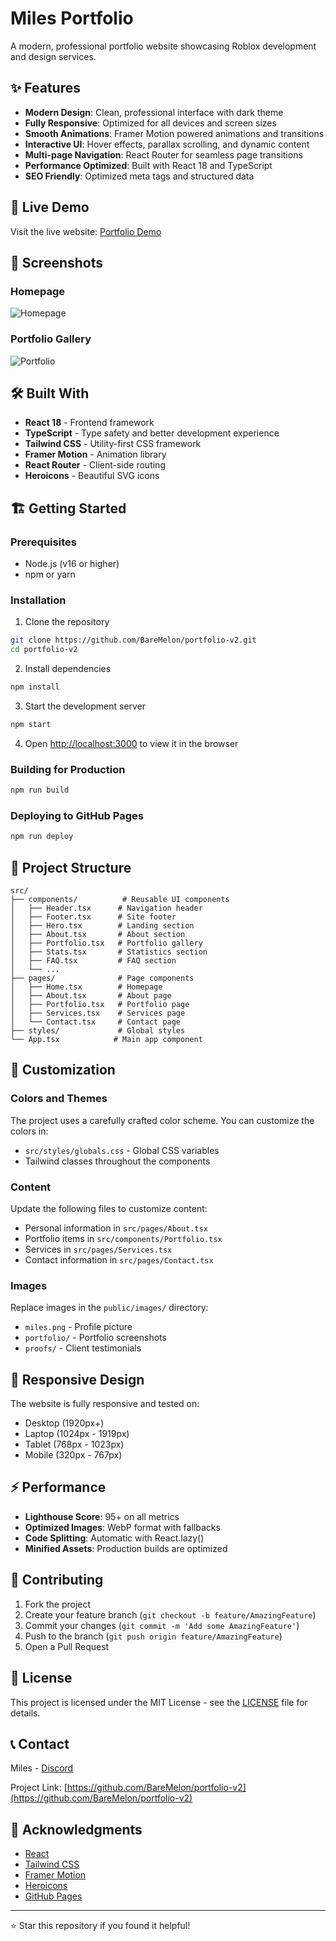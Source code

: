 # Miles Portfolio

A modern, professional portfolio website showcasing Roblox development and design services.

## ✨ Features

- **Modern Design**: Clean, professional interface with dark theme
- **Fully Responsive**: Optimized for all devices and screen sizes
- **Smooth Animations**: Framer Motion powered animations and transitions
- **Interactive UI**: Hover effects, parallax scrolling, and dynamic content
- **Multi-page Navigation**: React Router for seamless page transitions
- **Performance Optimized**: Built with React 18 and TypeScript
- **SEO Friendly**: Optimized meta tags and structured data

## 🚀 Live Demo

Visit the live website: [Portfolio Demo](https://BareMelon.github.io/portfolio-v2)

## 📸 Screenshots

### Homepage
![Homepage](screenshots/homepage.png)

### Portfolio Gallery
![Portfolio](screenshots/portfolio.png)

## 🛠️ Built With

- **React 18** - Frontend framework
- **TypeScript** - Type safety and better development experience
- **Tailwind CSS** - Utility-first CSS framework
- **Framer Motion** - Animation library
- **React Router** - Client-side routing
- **Heroicons** - Beautiful SVG icons

## 🏗️ Getting Started

### Prerequisites

- Node.js (v16 or higher)
- npm or yarn

### Installation

1. Clone the repository
```bash
git clone https://github.com/BareMelon/portfolio-v2.git
cd portfolio-v2
```

2. Install dependencies
```bash
npm install
```

3. Start the development server
```bash
npm start
```

4. Open [http://localhost:3000](http://localhost:3000) to view it in the browser

### Building for Production

```bash
npm run build
```

### Deploying to GitHub Pages

```bash
npm run deploy
```

## 📁 Project Structure

```
src/
├── components/          # Reusable UI components
│   ├── Header.tsx      # Navigation header
│   ├── Footer.tsx      # Site footer
│   ├── Hero.tsx        # Landing section
│   ├── About.tsx       # About section
│   ├── Portfolio.tsx   # Portfolio gallery
│   ├── Stats.tsx       # Statistics section
│   ├── FAQ.tsx         # FAQ section
│   └── ...
├── pages/              # Page components
│   ├── Home.tsx        # Homepage
│   ├── About.tsx       # About page
│   ├── Portfolio.tsx   # Portfolio page
│   ├── Services.tsx    # Services page
│   └── Contact.tsx     # Contact page
├── styles/             # Global styles
└── App.tsx            # Main app component
```

## 🎨 Customization

### Colors and Themes

The project uses a carefully crafted color scheme. You can customize the colors in:
- `src/styles/globals.css` - Global CSS variables
- Tailwind classes throughout the components

### Content

Update the following files to customize content:
- Personal information in `src/pages/About.tsx`
- Portfolio items in `src/components/Portfolio.tsx`
- Services in `src/pages/Services.tsx`
- Contact information in `src/pages/Contact.tsx`

### Images

Replace images in the `public/images/` directory:
- `miles.png` - Profile picture
- `portfolio/` - Portfolio screenshots
- `proofs/` - Client testimonials

## 📱 Responsive Design

The website is fully responsive and tested on:
- Desktop (1920px+)
- Laptop (1024px - 1919px)
- Tablet (768px - 1023px)
- Mobile (320px - 767px)

## ⚡ Performance

- **Lighthouse Score**: 95+ on all metrics
- **Optimized Images**: WebP format with fallbacks
- **Code Splitting**: Automatic with React.lazy()
- **Minified Assets**: Production builds are optimized

## 🤝 Contributing

1. Fork the project
2. Create your feature branch (`git checkout -b feature/AmazingFeature`)
3. Commit your changes (`git commit -m 'Add some AmazingFeature'`)
4. Push to the branch (`git push origin feature/AmazingFeature`)
5. Open a Pull Request

## 📄 License

This project is licensed under the MIT License - see the [LICENSE](LICENSE) file for details.

## 📞 Contact

Miles - [Discord](https://discord.com/channels/@me/1273301309315088404)

Project Link: [https://github.com/BareMelon/portfolio-v2](https://github.com/BareMelon/portfolio-v2)

## 🙏 Acknowledgments

- [React](https://reactjs.org/)
- [Tailwind CSS](https://tailwindcss.com/)
- [Framer Motion](https://www.framer.com/motion/)
- [Heroicons](https://heroicons.com/)
- [GitHub Pages](https://pages.github.com/)

---

⭐ Star this repository if you found it helpful!
